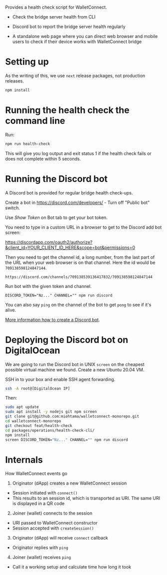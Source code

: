 Provides a health check script for WalletConnect.

* Check the bridge server health from CLI

* Discord bot to report the bridge server health regularly

* A standalone web page where you can direct web browser and mobile users to check if their device works with WalletConnect bridge

# Setting up

As the writing of this, we use ``next`` release packages, not production releases.

```sh
npm install
```

# Running the health check the command line

Run:

```sh
npm run health-check
```

This will give you log output and exit status 1 if the health check fails or does not complete within 5 seconds.

# Running the Discord bot

A Discord bot is provided for regular bridge health check-ups.

Create a bot in https://discord.com/developers/ - Turn off "Public bot" switch.

Use *Show Token* on Bot tab to get your bot token.

You need to type in a custom URL in a browser to get to the Discord add bot screen:

https://discordapp.com/oauth2/authorize?&client_id=YOUR_CLIENT_ID_HERE&scope=bot&permissions=0


Then you need to get the channel id, a long number, from the last part of the URL when your
web browser is on that channel. Here the id would be `709138598124847144`.

```
https://discord.com/channels/709138539136417832/709138598124847144
```

Run bot with the given token and channel.

```
DISCORD_TOKEN="Nz..." CHANNEL="" npm run discord
```

You can also say `ping` on the channel of the bot to get `pong` to see if it's alive.

[More information how to create a Discord bot](https://www.digitaltrends.com/gaming/how-to-make-a-discord-bot/).

# Deploying the Discord bot on DigitalOcean

We are going to run the Discord bot in UNIX `screen` on the cheapest possible virtual machine we found.
Create a new Ubuntu 20.04 VM.

SSH in to your box and enable SSH agent forwarding.

```sh
ssh -A root@[DigitalOcean IP]
```

Then:

```sh
sudo apt update
sudo apt install -y nodejs git npm screen
git clone git@github.com:miohtama/walletconnect-monorepo.git
cd walletconnect-monorepo
git checkout feat/health-check
cd packages/operations/health-check-cli/
npm install
screen DISCORD_TOKEN="Nz..." CHANNEL="" npm run discord
```

# Internals

How WalletConnect events go

1. Originator (dApp) creates a new WalletConnect session
  - Session initiated with `connect()`
  - This results to an session id, which is transported as URI. The same URI is displayed in a QR code
2. Joiner (wallet) connects to the session
  - URI passed to WalletConnect constructor
  - Session accepted with `createSession()`
3. Originator (dApp) will receive `connect` callback
  - Originator replies with `ping`
4. Joiner (wallet) receives `ping`
  - Call it a working setup and calculate time how long it took



